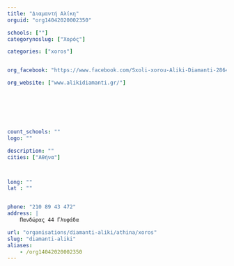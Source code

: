 ```yaml
---
title: "Διαμαντή Αλίκη"
orguid: "org14042020002350"

schools: [""]
categorynoslug: ["Χορός"]

categories: ["xoros"]


org_facebook: "https://www.facebook.com/Sxoli-xorou-Aliki-Diamanti-286484484695468/"

org_website: ["www.alikidiamanti.gr/"]







count_schools: ""
logo: ""

description: ""
cities: ["Αθήνα"]



long: ""
lat : ""


phone: "210 89 43 472"
address: |
    Πανδώρας 44 Γλυφάδα

url: "organisations/diamanti-aliki/athina/xoros"
slug: "diamanti-aliki"
aliases:
    - /org14042020002350
---
```



